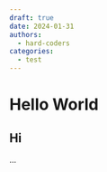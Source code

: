 ```yaml
---
draft: true
date: 2024-01-31
authors:
  - hard-coders
categories:
  - test
---
```


# Hello World
## Hi

...


